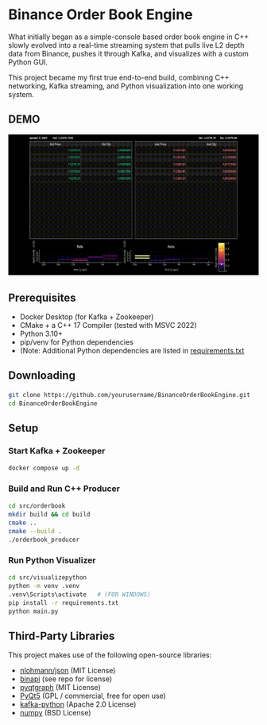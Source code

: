# Binance Order Book Engine

What initially began as a simple-console based order book engine in C++ slowly evolved into a real-time streaming system that pulls live L2 depth data from Binance, pushes it through Kafka, and visualizes with a custom Python GUI. 

This project became my first true end-to-end build, combining C++ networking, Kafka streaming, and Python visualization into one working system. 

## DEMO

![](./docs/orderbook.gif)

## Prerequisites

- Docker Desktop (for Kafka + Zookeeper)
- CMake + a C++ 17 Compiler (tested with MSVC 2022)
- Python 3.10+
- pip/venv for Python dependencies
- (Note: Additional Python dependencies are listed in [requirements.txt](./src/visualizepython/requirements.txt)

## Downloading 
```bash
git clone https://github.com/yourusername/BinanceOrderBookEngine.git
cd BinanceOrderBookEngine
```
## Setup 

### Start Kafka + Zookeeper
```bash
docker compose up -d
```
### Build and Run C++ Producer 
```bash
cd src/orderbook
mkdir build && cd build
cmake ..
cmake --build .
./orderbook_producer
```
### Run Python Visualizer
```bash
cd src/visualizepython
python -m venv .venv
.venv\Scripts\activate   # (FOR WINDOWS)
pip install -r requirements.txt
python main.py
```
## Third-Party Libraries
This project makes use of the following open-source libraries: 
- [nlohmann/json](https://github.com/nlohmann/json) (MIT License)  
- [binapi](https://github.com/eyalroz/binapi) (see repo for license)  
- [pyqtgraph](https://www.pyqtgraph.org/) (MIT License)  
- [PyQt5](https://pypi.org/project/PyQt5/) (GPL / commercial, free for open use)  
- [kafka-python](https://github.com/dpkp/kafka-python) (Apache 2.0 License)  
- [numpy](https://numpy.org/) (BSD License)  

